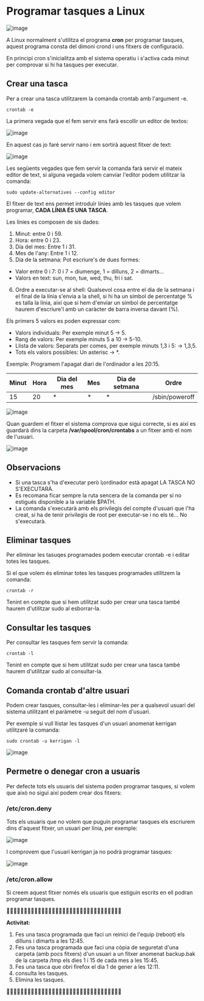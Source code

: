 # Programar tasques a Linux

![image](https://github.com/XaSaFa/MP04/assets/110727546/ff8ddfe4-f2ff-4050-8175-8398974e963c)

A Linux normalment s'utilitza el programa **cron** per programar tasques, aquest programa consta del dimoni crond i uns fitxers de configuració.

En principi cron s'inicialitza amb el sistema operatiu i s'activa cada minut per comprovar si hi ha tasques per executar.

## Crear una tasca

Per a crear una tasca utilitzarem la comanda crontab amb l'argument -e.

```
crontab -e
```

La primera vegada que el fem servir ens farà escollir un editor de textos:

![image](https://github.com/XaSaFa/MP04/assets/110727546/00d018b7-161e-4185-848d-5bbe530efcf3)

En aquest cas jo faré servir nano i em sortirà aquest fitxer de text:

![image](https://github.com/XaSaFa/MP04/assets/110727546/0ee5329e-09ec-49de-901d-131780e738f1)

Les següents vegades que fem servir la comanda farà servir el mateix editor de text, si alguna vegada volem canviar l'editor podem utilitzar la comanda:

```
sudo update-alternatives --config editor
```

El fitxer de text ens permet introduïr línies amb les tasques que volem programar, **CADA LÍNIA ÉS UNA TASCA**.

Les línies es composen de sis dades:

1. Minut: entre 0 i 59.
2. Hora: entre 0 i 23.
3. Dia del mes: Entre 1 i 31.
4. Mes de l'any: Entre 1 i 12.
5. Dia de la setmana: Pot escriure's de dues formes:
  - Valor entre 0 i 7: 0 i 7 = diumenge, 1 = dilluns, 2 = dimarts...
  - Valors en text: sun, mon, tue, wed, thu, fri i sat.    
6. Ordre a executar-se al shell: Qualsevol cosa entre el dia de la setmana i el final de la línia s'envia a la shell, si hi ha un símbol de percentatge % es talla la línia, així que si hem d'enviar un símbol de percentatge haurem d'escriure'l amb un caràcter de barra inversa davant (\%).

Els primers 5 valors es poden expressar com:

- Valors individuals: Per exemple minut 5 -> 5.
- Rang de valors: Per exemple minuts 5 a 10 -> 5-10.
- Llista de valors: Separats per comes, per exemple minuts 1,3 i 5: -> 1,3,5.
- Tots els valors possibles: Un asterisc -> *.

Exemple: Programem l'apagat diari de l'ordinador a les 20:15.

| Minut | Hora | Dia del mes | Mes | Dia de setmana | Ordre |
|----------|----------|----------|----------|----------|----------|
| 15    | 20   | *   | *    | *   | /sbin/poweroff   |

![image](https://github.com/XaSaFa/MP04/assets/110727546/e158755f-c9ef-486a-b5c1-cbf2f87c13fe)

Quan guardem el fitxer el sistema comprova que sigui correcte, si es així es guardarà dins la carpeta **/var/spool/cron/crontabs** a un fitxer amb el nom de l'usuari.

![image](https://github.com/XaSaFa/MP04/assets/110727546/3fa0de89-9980-4cb9-a954-46a51a268e24)


## Observacions

- Si una tasca s'ha d'executar però l¡ordinador està apagat LA TASCA NO S'EXECUTARÀ.
- Es recomana ficar sempre la ruta sencera de la comanda per si no estigués disponible a la variable $PATH.
- La comanda s'executarà amb els privilegis del compte d'usuari que l'ha creat, si ha de tenir privilegis de root per executar-se i no els té... No s'executarà.


## Eliminar tasques 

Per eliminar les tasuqes programades podem executar crontab -e i editar totes les tasques.

Si el que volem és eliminar totes les tasques programades utilitzem la comanda:

```
crontab -r
```

Tenint en compte que si hem utilitzat sudo per crear una tasca també haurem d'utilitzar sudo al esborrar-la.

## Consultar les tasques

Per consultar les tasques fem servir la comanda:

```
crontab -l
```

Tenint en compte que si hem utilitzat sudo per crear una tasca també haurem d'utilitzar sudo al consultar-la.

## Comanda crontab d'altre usuari

Podem crear tasques, consultar-les i eliminar-les per a qualsevol usuari del sistema utilitzant el paràmetre -u seguit del nom d'usuari.

Per exemple si vull llistar les tasques d'un usuari anomenat kerrigan utilitzaré la comanda:

```
sudo crontab -u kerrigan -l
```

![image](https://github.com/XaSaFa/MP04/assets/110727546/b25c1def-f74d-4c8d-a6b0-9def2128f2d0)

## Permetre o denegar cron a usuaris

Per defecte tots els usuaris del sistema poden programar tasques, si volem que això no sigui així podem crear dos fitxers:

### /etc/cron.deny

Tots els usuaris que no volem que puguin programar tasques els escriurem dins d'aquest fitxer, un usuari per línia, per exemple:

![image](https://github.com/XaSaFa/MP04/assets/110727546/7cc67f43-4e2b-4d5d-a5c4-73168574c919)

I comprovem que l'usuari kerrigan ja no podrà programar tasques:

![image](https://github.com/XaSaFa/MP04/assets/110727546/f46ba791-16be-42a3-b8f1-20793fd990e2)

### /etc/cron.allow

Si creem aquest fitxer només els usuaris que estiguin escrits en ell podran programar tasques.

🔎🔎🔎🔎🔎🔎🔎🔎🔎🔎🔎🔎🔎🔎🔎🔎🔎🔎🔎🔎🔎🔎🔎🔎🔎🔎🔎🔎🔎🔎🔎🔎🔎

**Activitat:**

1. Fes una tasca programada que faci un reinici de l'equip (reboot) els dilluns i dimarts a les 12:45.
2. Fes una tasca programada que faci una còpia de seguretat d'una carpeta (amb pocs fitxers) d'un usuari a un fitxer anomenat backup.bak de la carpeta /tmp els dies 1 i 15 de cada mes a les 15:45.
3. Fes una tasca que obri firefox el dia 1 de gener a les 12:11.
4. consulta les tasques.
5. Elimina les tasques.

🔎🔎🔎🔎🔎🔎🔎🔎🔎🔎🔎🔎🔎🔎🔎🔎🔎🔎🔎🔎🔎🔎🔎🔎🔎🔎🔎🔎🔎🔎🔎🔎🔎

